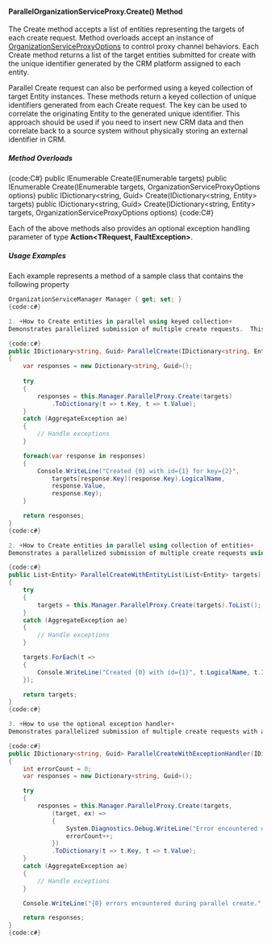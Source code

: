 #### ParallelOrganizationServiceProxy.Create() Method

The Create method accepts a list of entities representing the targets of each create request.  Method overloads accept an instance of [OrganizationServiceProxyOptions](OrganizationServiceProxyOptions-Class) to control proxy channel behaviors.  Each Create method returns a list of the target entities submitted for create with the unique identifier generated by the CRM platform assigned to each entity.  

Parallel Create request can also be performed using a keyed collection of target Entity instances.  These methods return a keyed collection of unique identifiers generated from each Create request.  The key can be used to correlate the originating Entity to the generated unique identifier.  This approach should be used if you need to insert new CRM data and then correlate back to a source system without physically storing an external identifier in CRM.

##### Method Overloads

{code:C#}
public IEnumerable<Entity> Create(IEnumerable<Entity> targets)
public IEnumerable<Entity> Create(IEnumerable<Entity> targets, OrganizationServiceProxyOptions options)
public IDictionary<string, Guid> Create(IDictionary<string, Entity> targets)
public IDictionary<string, Guid> Create(IDictionary<string, Entity> targets, OrganizationServiceProxyOptions options)
{code:C#}

Each of the above methods also provides an optional exception handling parameter of type **Action<TRequest, FaultException<OrganizationServiceFault>>**.

##### Usage Examples

Each example represents a method of a sample class that contains the following property

```c#
OrganizationServiceManager Manager { get; set; }
{code:c#}

1. +How to Create entities in parallel using keyed collection+
Demonstrates parallelized submission of multiple create requests.  This example uses the IDictionary<TKey, TValue> method to demonstrate how an external key can be used to correlate the request (Entity) with the CRM generated unique identifier.

{code:c#}
public IDictionary<string, Guid> ParallelCreate(IDictionary<string, Entity> targets)
{
    var responses = new Dictionary<string, Guid>();
            
    try
    {
        responses = this.Manager.ParallelProxy.Create(targets)
            .ToDictionary(t => t.Key, t => t.Value);
    }
    catch (AggregateException ae)
    {
        // Handle exceptions
    }

    foreach(var response in responses)
    {
        Console.WriteLine("Created {0} with id={1} for key={2}", 
            targets[response.Key](response.Key).LogicalName,
            response.Value, 
            response.Key);
    }

    return responses;
}
{code:c#}

2. +How to Create entities in parallel using collection of entities+
Demonstrates a parallelized submission of multiple create requests using a basic collection of entities.  This example uses the List<Entity> method which returns the instance of the created entity hydrated with the unique identifier generated by CRM.

{code:c#}
public List<Entity> ParallelCreateWithEntityList(List<Entity> targets)
{
    try
    {
        targets = this.Manager.ParallelProxy.Create(targets).ToList();
    }
    catch (AggregateException ae)
    {
        // Handle exceptions
    }

    targets.ForEach(t =>
    {
        Console.WriteLine("Created {0} with id={1}", t.LogicalName, t.Id);
    });

    return targets;
}
{code:c#}

3. +How to use the optional exception handler+
Demonstrates parallelized submission of multiple create requests with an optional delegate exception handling function. The delegate is provided the original request and the fault exception encountered. It is executed on the calling thread after all parallel operations are complete.

{code:c#}
public IDictionary<string, Guid> ParallelCreateWithExceptionHandler(IDictionary<string, Entity> targets)
{
    int errorCount = 0;
    var responses = new Dictionary<string, Guid>();

    try
    {                
        responses = this.Manager.ParallelProxy.Create(targets,
            (target, ex) =>
            {
                System.Diagnostics.Debug.WriteLine("Error encountered during create of entity with key={0}: {1}", target.Key, ex.Detail.Message);
                errorCount++;
            })
            .ToDictionary(t => t.Key, t => t.Value);
    }
    catch (AggregateException ae)
    {
        // Handle exceptions
    }

    Console.WriteLine("{0} errors encountered during parallel create.", errorCount);

    return responses;
}
{code:c#}